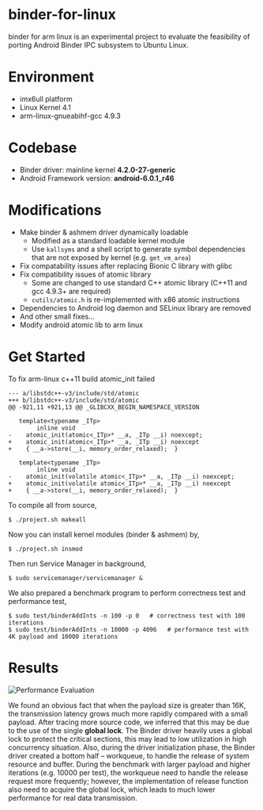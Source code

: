 binder-for-linux
================

binder for arm linux is an experimental project to evaluate the feasibility of porting Android Binder IPC subsystem to Ubuntu Linux.

# Environment

- imx6ull platform
- Linux Kernel 4.1
- arm-linux-gnueabihf-gcc 4.9.3

# Codebase

- Binder driver: mainline kernel **4.2.0-27-generic**
- Android Framework version: **android-6.0.1_r46**

# Modifications

- Make binder & ashmem driver dynamically loadable
    - Modified as a standard loadable kernel module
    - Use `kallsyms` and a shell script to generate symbol dependencies that are not exposed by kernel (e.g. `get_vm_area`)
- Fix compatability issues after replacing Bionic C library with glibc
- Fix compatibility issues of atomic library
    - Some are changed to use standard C++ atomic library (C++11 and gcc 4.9.3+ are required)
    - `cutils/atomic.h` is re-implemented with x86 atomic instructions
- Dependencies to Android log daemon and SELinux library are removed
- And other small fixes...
- Modify android atomic lib to arm linux

# Get Started

To fix arm-linux c++11 build atomic_init failed

```
--- a/libstdc++-v3/include/std/atomic
+++ b/libstdc++-v3/include/std/atomic
@@ -921,11 +921,13 @@ _GLIBCXX_BEGIN_NAMESPACE_VERSION

   template<typename _ITp>
        inline void
-    atomic_init(atomic<_ITp>* __a, _ITp __i) noexcept;
+    atomic_init(atomic<_ITp>* __a, _ITp __i) noexcept
+    { __a->store(__i, memory_order_relaxed);  }

   template<typename _ITp>
        inline void
-    atomic_init(volatile atomic<_ITp>* __a, _ITp __i) noexcept;
+    atomic_init(volatile atomic<_ITp>* __a, _ITp __i) noexcept
+    { __a->store(__i, memory_order_relaxed);  }
```
To compile all from source,

```
$ ./project.sh makeall
```

Now you can install kernel modules (binder & ashmem) by,

```
$ ./project.sh insmod
```

Then run Service Manager in background,

```
$ sudo servicemanager/servicemanager &
```

We also prepared a benchmark program to perform correctness test and performance test,

```
$ sudo test/binderAddInts -n 100 -p 0   # correctness test with 100 iterations
$ sudo test/binderAddInts -n 10000 -p 4096   # performance test with 4K payload and 10000 iterations
```

# Results

![Performance Evaluation](http://i.imgur.com/Oa8csYS.png)

We found an obvious fact that when the payload size is greater than 16K, the transmission latency grows much more rapidly compared with a small payload. After tracing more source code, we inferred that this may be due to the use of the single **global lock**. The Binder driver heavily uses a global lock to protect the critical sections, this may lead to low utilization in high concurrency situation. Also, during the driver initialization phase, the Binder driver created a bottom half – workqueue, to handle the release of system resource and buffer. During the benchmark with larger payload and higher iterations (e.g. 10000 per test), the workqueue need to handle the release request more frequently; however, the implementation of release function also need to acquire the global lock, which leads to much lower performance for real data transmission.
